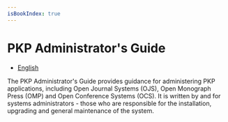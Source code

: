 ```yaml
---
isBookIndex: true
---
```

# PKP Administrator's Guide

* [English](en/)

The PKP Administrator's Guide provides guidance for administering PKP applications, including Open Journal Systems \(OJS\), Open Monograph Press \(OMP\) and Open Conference Systems \(OCS\). It is written by and for systems administrators - those who are responsible for the installation, upgrading and general maintenance of the system.
